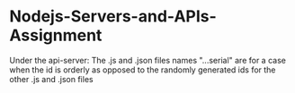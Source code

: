 # Nodejs-Servers-and-APIs-Assignment
Under the api-server: 
The .js and .json files names "...serial" are for a case when the id is orderly as opposed to the randomly generated ids for the other .js and .json files
